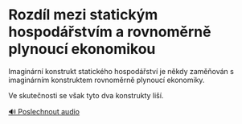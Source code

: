 # Rozdíl mezi statickým hospodářstvím a rovnoměrně plynoucí ekonomikou

<speak>
<prosody rate="95%" volume="medium">
<emphasis level="moderate">Imaginární konstrukt statického hospodářství je někdy zaměňován s imaginárním konstruktem rovnoměrně plynoucí ekonomiky.</emphasis>

<break time="300ms"/>

<emphasis level="strong">Ve skutečnosti se však tyto dva konstrukty liší.</emphasis>
</prosody>
</speak>

[🔊 Poslechnout audio](/data/7-paragraphs/audio/chapter_49/para_002-Imaginrn-konstrukt-statickho-hospodstv-je-n.mp3) 